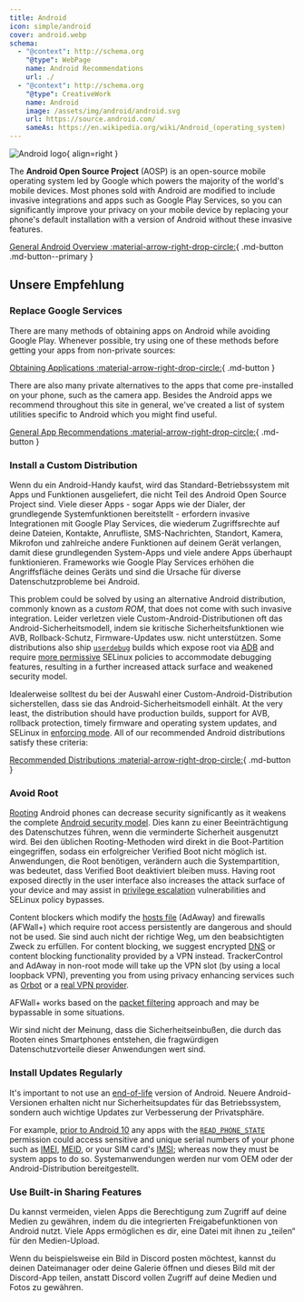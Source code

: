 ```yaml
---
title: Android
icon: simple/android
cover: android.webp
schema:
  - "@context": http://schema.org
    "@type": WebPage
    name: Android Recommendations
    url: ./
  - "@context": http://schema.org
    "@type": CreativeWork
    name: Android
    image: /assets/img/android/android.svg
    url: https://source.android.com/
    sameAs: https://en.wikipedia.org/wiki/Android_(operating_system)
---
```


![Android logo](../assets/img/android/android.svg){ align=right }

The **Android Open Source Project** (AOSP) is an open-source mobile operating system led by Google which powers the majority of the world's mobile devices. Most phones sold with Android are modified to include invasive integrations and apps such as Google Play Services, so you can significantly improve your privacy on your mobile device by replacing your phone's default installation with a version of Android without these invasive features.

[General Android Overview :material-arrow-right-drop-circle:](../os/android-overview.md){ .md-button .md-button--primary }

## Unsere Empfehlung

### Replace Google Services

There are many methods of obtaining apps on Android while avoiding Google Play. Whenever possible, try using one of these methods before getting your apps from non-private sources:

[Obtaining Applications :material-arrow-right-drop-circle:](obtaining-apps.md){ .md-button }

There are also many private alternatives to the apps that come pre-installed on your phone, such as the camera app. Besides the Android apps we recommend throughout this site in general, we've created a list of system utilities specific to Android which you might find useful.

[General App Recommendations :material-arrow-right-drop-circle:](general-apps.md){ .md-button }

### Install a Custom Distribution

Wenn du ein Android-Handy kaufst, wird das Standard-Betriebssystem mit Apps und Funktionen ausgeliefert, die nicht Teil des Android Open Source Project sind. Viele dieser Apps - sogar Apps wie der Dialer, der grundlegende Systemfunktionen bereitstellt - erfordern invasive Integrationen mit Google Play Services, die wiederum Zugriffsrechte auf deine Dateien, Kontakte, Anrufliste, SMS-Nachrichten, Standort, Kamera, Mikrofon und zahlreiche andere Funktionen auf deinem Gerät verlangen, damit diese grundlegenden System-Apps und viele andere Apps überhaupt funktionieren. Frameworks wie Google Play Services erhöhen die Angriffsfläche deines Geräts und sind die Ursache für diverse Datenschutzprobleme bei Android.

This problem could be solved by using an alternative Android distribution, commonly known as a _custom ROM_, that does not come with such invasive integration. Leider verletzen viele Custom-Android-Distributionen oft das Android-Sicherheitsmodell, indem sie kritische Sicherheitsfunktionen wie AVB, Rollback-Schutz, Firmware-Updates usw. nicht unterstützen. Some distributions also ship [`userdebug`](https://source.android.com/setup/build/building#choose-a-target) builds which expose root via [ADB](https://developer.android.com/studio/command-line/adb) and require [more permissive](https://github.com/LineageOS/android_system_sepolicy/search?q=userdebug\&type=code) SELinux policies to accommodate debugging features, resulting in a further increased attack surface and weakened security model.

Idealerweise solltest du bei der Auswahl einer Custom-Android-Distribution sicherstellen, dass sie das Android-Sicherheitsmodell einhält. At the very least, the distribution should have production builds, support for AVB, rollback protection, timely firmware and operating system updates, and SELinux in [enforcing mode](https://source.android.com/security/selinux/concepts#enforcement_levels). All of our recommended Android distributions satisfy these criteria:

[Recommended Distributions :material-arrow-right-drop-circle:](distributions.md){ .md-button }

### Avoid Root

[Rooting](https://en.wikipedia.org/wiki/Rooting_\(Android\)) Android phones can decrease security significantly as it weakens the complete [Android security model](https://en.wikipedia.org/wiki/Android_\(operating_system\)#Security_and_privacy). Dies kann zu einer Beeinträchtigung des Datenschutzes führen, wenn die verminderte Sicherheit ausgenutzt wird. Bei den üblichen Rooting-Methoden wird direkt in die Boot-Partition eingegriffen, sodass ein erfolgreicher Verified Boot nicht möglich ist. Anwendungen, die Root benötigen, verändern auch die Systempartition, was bedeutet, dass Verified Boot deaktiviert bleiben muss. Having root exposed directly in the user interface also increases the attack surface of your device and may assist in [privilege escalation](https://en.wikipedia.org/wiki/Privilege_escalation) vulnerabilities and SELinux policy bypasses.

Content blockers which modify the [hosts file](https://en.wikipedia.org/wiki/Hosts_\(file\)) (AdAway) and firewalls (AFWall+) which require root access persistently are dangerous and should not be used. Sie sind auch nicht der richtige Weg, um den beabsichtigten Zweck zu erfüllen. For content blocking, we suggest encrypted [DNS](../dns.md) or content blocking functionality provided by a VPN instead. TrackerControl and AdAway in non-root mode will take up the VPN slot (by using a local loopback VPN), preventing you from using privacy enhancing services such as [Orbot](../tor.md#orbot) or a [real VPN provider](../vpn.md).

AFWall+ works based on the [packet filtering](https://en.wikipedia.org/wiki/Firewall_\(computing\)#Packet_filter) approach and may be bypassable in some situations.

Wir sind nicht der Meinung, dass die Sicherheitseinbußen, die durch das Rooten eines Smartphones entstehen, die fragwürdigen Datenschutzvorteile dieser Anwendungen wert sind.

### Install Updates Regularly

It's important to not use an [end-of-life](https://endoflife.date/android) version of Android. Neuere Android-Versionen erhalten nicht nur Sicherheitsupdates für das Betriebssystem, sondern auch wichtige Updates zur Verbesserung der Privatsphäre.

For example, [prior to Android 10](https://developer.android.com/about/versions/10/privacy/changes) any apps with the [`READ_PHONE_STATE`](https://developer.android.com/reference/android/Manifest.permission#READ_PHONE_STATE) permission could access sensitive and unique serial numbers of your phone such as [IMEI](https://en.wikipedia.org/wiki/International_Mobile_Equipment_Identity), [MEID](https://en.wikipedia.org/wiki/Mobile_equipment_identifier), or your SIM card's [IMSI](https://en.wikipedia.org/wiki/International_mobile_subscriber_identity); whereas now they must be system apps to do so. Systemanwendungen werden nur vom OEM oder der Android-Distribution bereitgestellt.

### Use Built-in Sharing Features

Du kannst vermeiden, vielen Apps die Berechtigung zum Zugriff auf deine Medien zu gewähren, indem du die integrierten Freigabefunktionen von Android nutzt. Viele Apps ermöglichen es dir, eine Datei mit ihnen zu „teilen“ für den Medien-Upload.

Wenn du beispielsweise ein Bild in Discord posten möchtest, kannst du deinen Dateimanager oder deine Galerie öffnen und dieses Bild mit der Discord-App teilen, anstatt Discord vollen Zugriff auf deine Medien und Fotos zu gewähren.

